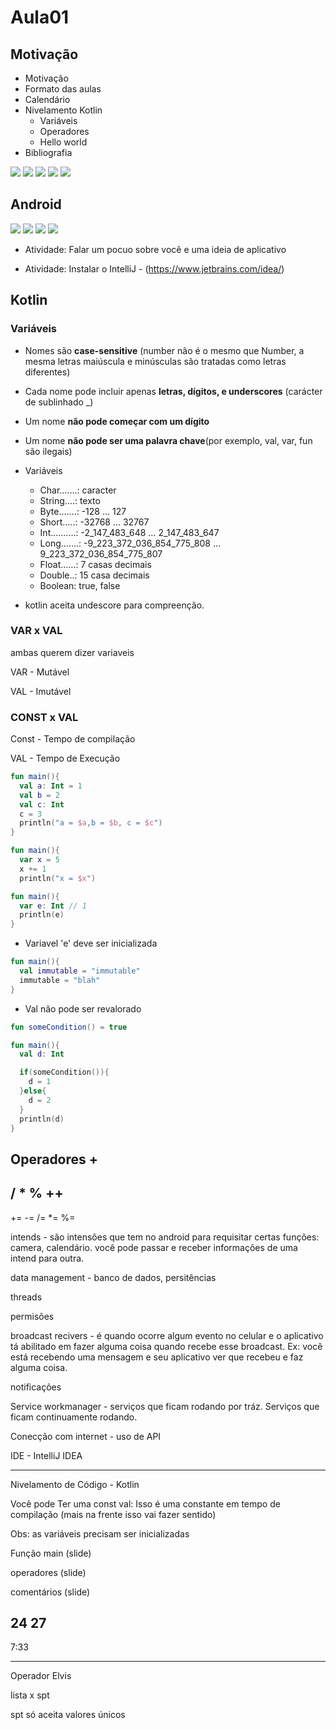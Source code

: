 # Aula01

## Motivação

- Motivação
- Formato das aulas
- Calendário
- Nivelamento Kotlin
  - Variáveis
  - Operadores
  - Hello world
- Bibliografia

<img src=".assets/01.JPG">

<img src=".assets/02.JPG">

<img src=".assets/03.JPG">

<img src=".assets/04.JPG">

<img src=".assets/05.JPG">

## Android

<img src=".assets/06.JPG">

<img src=".assets/07.JPG">

<img src=".assets/08.JPG">

<img src=".assets/09.JPG">

- Atividade: Falar um pocuo sobre você e uma ideia de aplicativo

- Atividade: Instalar o IntelliJ - (https://www.jetbrains.com/idea/)

## Kotlin

### Variáveis

- Nomes são **case-sensitive** (number não é o mesmo que Number, a mesma letras maiúscula e minúsculas são tratadas como letras diferentes)

- Cada nome pode incluir apenas **letras, dígitos, e underscores** (carácter de sublinhado _)

- Um nome **não pode começar com um dígito**

- Um nome **não pode ser uma palavra chave**(por exemplo, val, var, fun são ilegais)

- Variáveis
  - Char…….: caracter
  - String….: texto
  - Byte.……: -128 … 127
  - Short…..: -32768 … 32767
  - Int.………: -2_147_483_648 … 2_147_483_647
  - Long.……: -9_223_372_036_854_775_808 … 9_223_372_036_854_775_807
  - Float……: 7 casas decimais
  - Double..: 15 casa decimais
  - Boolean: true, false

- kotlin aceita undescore para compreenção.


### VAR x VAL 

ambas querem dizer variaveis

VAR - Mutável

VAL - Imutável 


### CONST x VAL

Const - Tempo de compilação

VAL - Tempo de Execução


```kotlin
fun main(){
  val a: Int = 1
  val b = 2
  val c: Int
  c = 3
  println("a = $a,b = $b, c = $c")
}
```

```kotlin
fun main(){
  var x = 5
  x += 1
  println("x = $x")
```

```kotlin
fun main(){
  var e: Int // 1
  println(e)
}
```
- Variavel 'e' deve ser inicializada

```kotlin
fun main(){
  val immutable = "immutable"
  immutable = "blah"
}
```
- Val não pode ser revalorado

```kotlin
fun someCondition() = true

fun main(){
  val d: Int

  if(someCondition()){
    d = 1
  }else{
    d = 2
  }
  println(d) 
}
```

Operadores
+
-
/
*
%
++
--
+=
-=
/=
*=
%=








intends - são intensões que tem no android para requisitar certas funções: camera, calendário. você pode passar e receber informações de uma intend para outra.

data management - banco de dados, persitências

threads 

permisões

broadcast recivers - é quando ocorre algum evento no celular e o aplicativo tá abilitado em fazer alguma coisa quando recebe esse broadcast.
Ex: você está recebendo uma mensagem e seu aplicativo ver que recebeu e faz alguma coisa.

notificações

Service workmanager - serviços que ficam rodando por tráz. Serviços que ficam continuamente rodando.

Conecção com internet - uso de API


IDE - IntelliJ IDEA

--------------------

Nivelamento de Código - Kotlin



Você pode Ter uma const val: Isso é uma constante em tempo de compilação
(mais na frente isso vai fazer sentido)

Obs: as variáveis precisam ser inicializadas

Função main
(slide)

operadores
(slide)

comentários
(slide)

24 27
-----------------

7:33

------------------------



Operador Elvis

lista x spt

spt só aceita valores únicos
